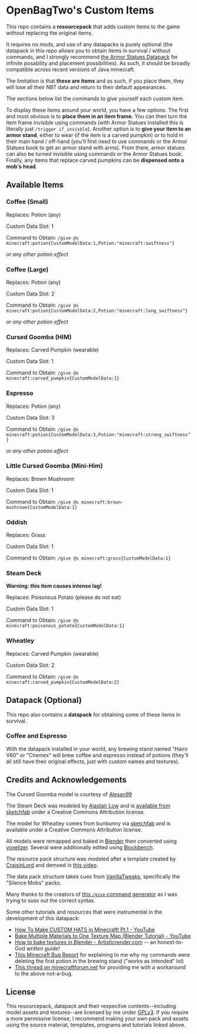 # OpenBagTwo's Custom Items

This repo contains a **resourcepack** that adds custom items to the game without replacing the original items.

It requires no mods, and use of any datapacks is purely optional (the datapack in this repo allows you to
obtain items in survival / without commands, and I strongly recommend
[the Armor Statues Datapack](https://vanillatweaks.net/picker/datapacks/)
for infinite posability and placement possibilities).
As such, it should be broadly compatible across recent versions of Java minecraft.

The limitation is that **these are items** and as such, if you place them, they will lose all their NBT
data and return to their default appearances.

The sections below list the commands to give yourself each custom item.

To display these items around your world, you have a few options. The first and most obvious is to
**place them in an item frame.** You can then turn the item frame invisible using commands (with
Armor Statues installed this is literally just `/trigger if_invisble`). Another option is to **give
your item to an armor stand**, either to wear (if the item is a carved pumpkin) or to hold in their
main hand / off-hand (you'll first need to use commands or the Armor Statues book to get an armor
stand with arms). From there, armor statues can also be turned invisible using commands or the Armor
Statues book. Finally, any items that replace carved pumpkins can be **dispensed onto a mob's head**.

## Available Items

### Coffee (Small)

Replaces: Potion (any)

Custom Data Slot: 1

Command to Obtain: `/give @s minecraft:potion{CustomModelData:1,Potion:"minecraft:swiftness"}`

_or any other potion effect_

### Coffee (Large)

Replaces: Potion (any)

Custom Data Slot: 2

Command to Obtain: `/give @s minecraft:potion{CustomModelData:2,Potion:"minecraft:long_swiftness"}`

_or any other potion effect_

### Cursed Goomba (HIM)

Replaces: Carved Pumpkin (wearable)

Custom Data Slot: 1

Command to Obtain: `/give @s minecraft:carved_pumpkin{CustomModelData:1}`

### Espresso

Replaces: Potion (any)

Custom Data Slot: 3

Command to Obtain: `/give @s minecraft:potion{CustomModelData:3,Potion:"minecraft:strong_swiftness"}`

_or any other potion effect_

### Little Cursed Goomba (Mini-Him)

Replaces: Brown Mushroom

Custom Data Slot: 1

Command to Obtain: `/give @s minecraft:brown-mushroom{CustomModelData:1}`

### Oddish

Replaces: Grass

Custom Data Slot: 1

Command to Obtain: `/give @s minecraft:grass{CustomModelData:1}`

### Steam Deck

**Warning: this item causes intense lag!**

Replaces: Poisonous Potato (please do not eat)

Custom Data Slot: 1

Command to Obtain: `/give @s minecraft:poisonous_potato{CustomModelData:1}`

### Wheatley

Replaces: Carved Pumpkin (wearable)

Custom Data Slot: 2

Command to Obtain: `/give @s minecraft:carved_pumpkin{CustomModelData:2}`

## Datapack (Optional)

This repo also contains a **datapack** for obtaining some of these items in survival.

### Coffee and Espresso

With the datapack installed in your world, any brewing stand named "Hairo V60" or "Chemex" will brew coffee and espresso
instead of potions (they'll all still have their original effects, just with custom names and textures).

## Credits and Acknowledgements

The Cursed Goomba model is courtesy of [Alesan99](https://github.com/alesan99/mari0_ae)

The Steam Deck was modeled by [Alastair Low](https://www.youtube.com/watch?v=6nbgSQT-V6g)
and is [available from sketchfab](https://sketchfab.com/3d-models/steam-deck-console-46e0c05675a7442dbe73f261436e6819)
under a Creative Commons Attribution license.

The model for Wheatley comes from bunbunny via
[sketchfab](https://sketchfab.com/3d-models/wheatley-b6f0d60656a1470e80f6d1e4f3b611ab)
and is available under a Creative Commons Attribution license.

All models were remapped and baked in [Blender](https://www.blender.org/) then converted using
[voxelizer](https://drububu.com/miscellaneous/voxelizer). Several were additionally
edited using [Blockbench](https://www.blockbench.net/).

The resource pack structure was modeled after a template created by
[CraisinLord](https://www.youtube.com/channel/UC30GyQ6HFJuZRJdFMiy8N-A)
and demoed in [this video](https://www.youtube.com/watch?v=dtcZhtZ0PqI).

The data pack structure takes cues from [VanillaTweaks]((https://vanillatweaks.net/picker/datapacks/)),
specifically the "Silence Mobs" packs.

Many thanks to the creators of
[this `/give` command generator](https://www.mapmaking.fr/give1.16/) as
I was trying to suss out the correct syntax.

Some other tutorials and resources that were instrumental in the development of this datapack:
  - [How To Make CUSTOM HATS in Minecraft! Pt.1 - YouTube](https://www.youtube.com/watch?v=YBZbQGNxf18)
  - [Bake Multiple Materials to One Texture Map (Blender Tutorial) - YouTube](https://www.youtube.com/watch?v=wG6ON8wZYLc)
  - [How to bake textures in Blender - Artisticrender.com](https://artisticrender.com/how-to-bake-textures-in-blender/) --
    an honest-to-God _written guide!_
  - [This Minecraft Bug Report](https://bugs.mojang.com/browse/MC-141876) for explaining to me why my commands were deleting
    the first potion in the brewing stand ("works as intended" lol)
  - [This thread on minecraftforum.net](https://www.minecraftforum.net/forums/minecraft-java-edition/redstone-discussion-and/commands-command-blocks-and/2982699-how-to-execute-if-chest-has-a-item-in-it) for providing me with a workaround to the above not-a-bug.
    
## License

This resourcepack, datapack and their respecitve contents--including model assets and textures--are licensed by me
under [GPLv3](https://www.gnu.org/licenses/gpl-3.0.en.html). If you require a more permissive
license, I recommend making your own pack and assets using the source material, templates, programs and
tutorials linked above.

